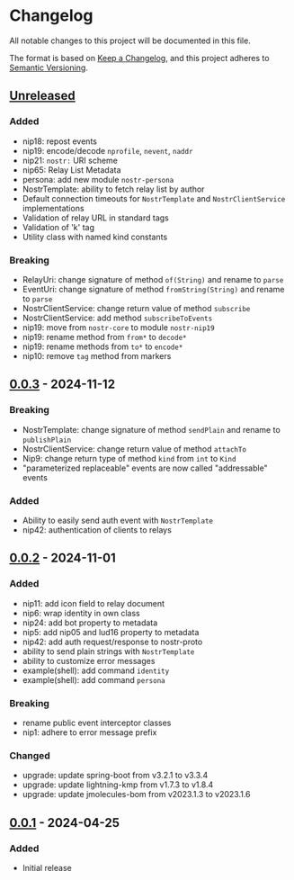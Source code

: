 # Changelog
All notable changes to this project will be documented in this file.

The format is based on [Keep a Changelog](https://keepachangelog.com/en/1.0.0/),
and this project adheres to [Semantic Versioning](https://semver.org/spec/v2.0.0.html).

## [Unreleased]
### Added
- nip18: repost events
- nip19: encode/decode `nprofile`, `nevent`, `naddr`
- nip21: `nostr:` URI scheme
- nip65: Relay List Metadata
- persona: add new module `nostr-persona`
- NostrTemplate: ability to fetch relay list by author
- Default connection timeouts for `NostrTemplate` and `NostrClientService` implementations
- Validation of relay URL in standard tags
- Validation of 'k' tag
- Utility class with named kind constants

### Breaking
- RelayUri: change signature of method `of(String)` and rename to `parse`
- EventUri: change signature of method `fromString(String)` and rename to `parse`
- NostrClientService: change return value of method `subscribe`
- NostrClientService: add method `subscribeToEvents`
- nip19: move from `nostr-core` to module `nostr-nip19`
- nip19: rename method from `from*` to `decode*`
- nip19: rename methods from `to*` to `encode*`
- nip10: remove `tag` method from markers

## [0.0.3] - 2024-11-12

### Breaking
- NostrTemplate: change signature of method `sendPlain` and rename to `publishPlain`
- NostrClientService: change return value of method `attachTo`
- Nip9: change return type of method `kind` from `int` to `Kind`
- "parameterized replaceable" events are now called "addressable" events

### Added
- Ability to easily send auth event with `NostrTemplate`
- nip42: authentication of clients to relays

## [0.0.2] - 2024-11-01

### Added
- nip11: add icon field to relay document
- nip6: wrap identity in own class
- nip24: add bot property to metadata
- nip5: add nip05 and lud16 property to metadata
- nip42: add auth request/response to nostr-proto
- ability to send plain strings with `NostrTemplate`
- ability to customize error messages
- example(shell): add command `identity`
- example(shell): add command `persona`

### Breaking
- rename public event interceptor classes
- nip1: adhere to error message prefix

### Changed
- upgrade: update spring-boot from v3.2.1 to v3.3.4
- upgrade: update lightning-kmp from v1.7.3 to v1.8.4
- upgrade: update jmolecules-bom from v2023.1.3 to v2023.1.6

## [0.0.1] - 2024-04-25

### Added
- Initial release

[Unreleased]: https://github.com/theborakompanioni/nostr-spring-boot-starter/compare/0.0.3...HEAD
[0.0.3]: https://github.com/theborakompanioni/nostr-spring-boot-starter/releases/tag/0.0.3...0.0.2
[0.0.2]: https://github.com/theborakompanioni/nostr-spring-boot-starter/releases/tag/0.0.2...0.0.1
[0.0.1]: https://github.com/theborakompanioni/nostr-spring-boot-starter/releases/tag/0.0.1

